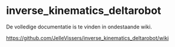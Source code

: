 # inverse_kinematics_deltarobot

De volledige documentatie is te vinden in ondestaande wiki.

https://github.com/JelleVissers/inverse_kinematics_deltarobot/wiki
